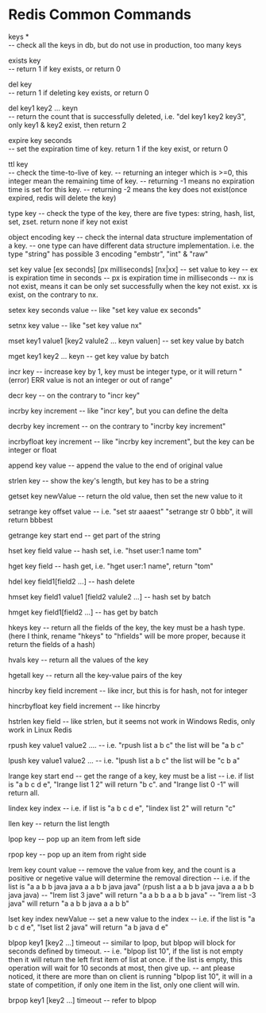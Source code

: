 # Redis Common Commands

keys *                   
-- check all the keys in db, but do not use in production, too many keys

exists key               
-- return 1 if key exists, or return 0

del key                  
-- return 1 if deleting key exists, or return 0

del key1 key2 ... keyn   
-- return the count that is successfully deleted, i.e.  "del key1 key2 key3", only key1 & key2 exist, then return 2

expire key seconds       
-- set the expiration time of key. return 1 if the key exist, or return 0

ttl key                  
-- check the time-to-live of key. 
-- returning an integer which is >=0, this integer mean the remaining time of key. 
-- returning -1 means no expiration time is set for this key. 
-- returning -2 means the key does not exist(once expired, redis will delete the key)

type key
-- check the type of the key, there are five types: string, hash, list, set, zset. return none if key not exist

object encoding key
-- check the internal data structure implementation of a key. 
-- one type can have different data structure implementation. i.e. the type "string" has possible 3 encoding "embstr", "int" & "raw"

set key value [ex seconds] [px milliseconds] [nx|xx]
-- set value to key
-- ex is expiration time in seconds
-- px is expiration time in milliseconds
-- nx is not exist, means it can be only set successfully when the key not exist. xx is exist, on the contrary to nx.

setex key seconds value
-- like "set key value ex seconds"

setnx key value
-- like "set key value nx"

mset key1 value1 [key2 valule2 ... keyn valuen]
-- set key value by batch

mget key1 key2 ... keyn
-- get key value by batch

incr key
-- increase key by 1, key must be integer type, or it will return "(error) ERR value is not an integer or out of range"

decr key
-- on the contrary to "incr key"

incrby key increment
-- like "incr key", but you can define the delta

decrby key increment
-- on the contrary to "incrby key increment"

incrbyfloat key increment
-- like "incrby key increment", but the key can be integer or float

append key value
-- append the value to the end of original value 

strlen key
-- show the key's length, but key has to be a string

getset key newValue
-- return the old value, then set the new value to it

setrange key offset value
-- i.e.  "set str aaaest" "setrange str 0 bbb", it will return bbbest

getrange key start end
-- get part of the string

hset key field value
-- hash set, i.e. "hset user:1 name tom"

hget key field
-- hash get, i.e. "hget user:1 name", return "tom"

hdel key field1[field2 ...]
-- hash delete

hmset key field1 value1 [field2 valule2 ...]
-- hash set by batch

hmget key field1[field2 ...]
-- has get by batch

hkeys key
-- return all the fields of the key, the key must be a hash type. (here I think, rename "hkeys" to "hfields" will be more proper, because it return the fields of a hash)

hvals key 
-- return all the values of the key

hgetall key
-- return all the key-value pairs of the key

hincrby key field increment
-- like incr, but this is for hash, not for integer

hincrbyfloat key field increment
-- like hincrby

hstrlen key field
-- like strlen, but it seems not work in Windows Redis, only work in Linux Redis

rpush key value1 value2 ....
-- i.e. "rpush list a b c"  the list will be "a b c"

lpush key value1 value2 ...
-- i.e. "lpush list a b c"  the list will be "c b a"

lrange key start end
-- get the range of a key, key must be a list
-- i.e. if list is  "a b c d e", "lrange list 1 2" will return "b c". and "lrange list 0 -1"  will return all.

lindex key index
-- i.e. if list is "a b c d e", "lindex list 2" will return "c"

llen key
-- return the list length

lpop key
-- pop up an item from left side

rpop key
-- pop up an item from right side

lrem key count value
-- remove the value from key, and the count is a positive or negetive value will determine the removal direction
-- i.e. if the list is "a a b b java java a a b b java java"  (rpush list a a b b java java a a b b java java)
-- "lrem list 3 jave" will return "a a b b a a b b java"
-- "lrem list -3 java" will return "a a b b java a a b b"

lset key index newValue
-- set a new value to the index
-- i.e. if the list is "a b c d e", "lset list 2 java" will return "a b java d e"

blpop key1 [key2 ...]  timeout
-- similar to lpop, but blpop will block for seconds defined by timeout. 
-- i.e. "blpop list 10", if the list is not empty then it will return the left first item of list at once. if the list is empty, this operation will wait for 10 seconds at most, then give up.
-- ant please noticed, it there are more than on client is running "blpop list 10", it will in a state of competition, if only one item in the list, only one client will win.

brpop key1 [key2 ...] timeout
-- refer to blpop




